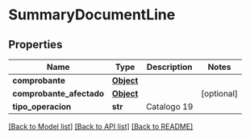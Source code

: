 # SummaryDocumentLine

## Properties
Name | Type | Description | Notes
------------ | ------------- | ------------- | -------------
**comprobante** | [**Object**](Object.md) |  | 
**comprobante_afectado** | [**Object**](Object.md) |  | [optional] 
**tipo_operacion** | **str** | Catalogo 19 | 

[[Back to Model list]](../README.md#documentation-for-models) [[Back to API list]](../README.md#documentation-for-api-endpoints) [[Back to README]](../README.md)

